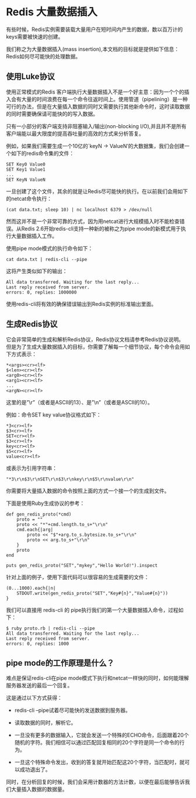 # Redis 大量数据插入

有些时候，Redis实例需要装载大量用户在短时间内产生的数据，数以百万计的keys需要被快速的创建。

我们称之为大量数据插入(mass insertion),本文档的目标就是提供如下信息：Redis如何尽可能快的处理数据。

## 使用Luke协议

使用正常模式的Redis 客户端执行大量数据插入不是一个好主意：因为一个个的插入会有大量的时间浪费在每一个命令往返时间上。使用管道（pipelining）是一种可行的办法，但是在大量插入数据的同时又需要执行其他新命令时，这时读取数据的同时需要确保请可能快的的写入数据。

只有一小部分的客户端支持非阻塞输入/输出(non-blocking I/O),并且并不是所有客户端能以最大限度的提高吞吐量的高效的方式来分析答复。

例如，如果我们需要生成一个10亿的`keyN -> ValueN’的大数据集，我们会创建一个如下的redis命令集的文件：

```
SET Key0 Value0
SET Key1 Value1
...
SET KeyN ValueN
```

一旦创建了这个文件，其余的就是让Redis尽可能快的执行。在以前我们会用如下的netcat命令执行：

```
(cat data.txt; sleep 10) | nc localhost 6379 > /dev/null
```

然而这并不是一个非常可靠的方式，因为用netcat进行大规模插入时不能检查错误。从Redis 2.6开始redis-cli支持一种新的被称之为pipe mode的新模式用于执行大量数据插入工作。

使用pipe mode模式的执行命令如下：

```
cat data.txt | redis-cli --pipe
```

这将产生类似如下的输出：

```
All data transferred. Waiting for the last reply...
Last reply received from server.
errors: 0, replies: 1000000
```

使用redis-cli将有效的确保错误输出到Redis实例的标准输出里面。

## 生成Redis协议

它会非常简单的生成和解析Redis协议，Redis协议文档请参考Redis协议说明。 但是为了生成大量数据插入的目标，你需要了解每一个细节协议，每个命令会用如下方式表示：

```
*<args><cr><lf>
$<len><cr><lf>
<arg0><cr><lf>
<arg1><cr><lf>
...
<argN><cr><lf>
```

这里的<cr>是”\r”（或者是ASCII的13）、<lf>是”\n”（或者是ASCII的10）。

例如：命令SET key value协议格式如下：

```
*3<cr><lf>
$3<cr><lf>
SET<cr><lf>
$3<cr><lf>
key<cr><lf>
$5<cr><lf>
value<cr><lf>
```

或表示为引用字符串：

```
"*3\r\n$3\r\nSET\r\n$3\r\nkey\r\n$5\r\nvalue\r\n"
```

你需要将大量插入数据的命令按照上面的方式一个接一个的生成到文件。

下面是使用Ruby生成协议的参考：

```
def gen_redis_proto(*cmd)
    proto = ""
    proto << "*"+cmd.length.to_s+"\r\n"
    cmd.each{|arg|
        proto << "$"+arg.to_s.bytesize.to_s+"\r\n"
        proto << arg.to_s+"\r\n"
    }
    proto
end

puts gen_redis_proto("SET","mykey","Hello World!").inspect
```

针对上面的例子，使用下面代码可以很容易的生成需要的文件：

```
(0...1000).each{|n|
    STDOUT.write(gen_redis_proto("SET","Key#{n}","Value#{n}"))
}
```

我们可以直接用 redis-cli 的 pipe执行我们的第一个大量数据插入命令，过程如下：

```
$ ruby proto.rb | redis-cli --pipe
All data transferred. Waiting for the last reply...
Last reply received from server.
errors: 0, replies: 1000
```

## pipe mode的工作原理是什么？

难点是保证redis-cli在pipe mode模式下执行和netcat一样快的同时，如何能理解服务器发送的最后一个回复。

这是通过以下方式获得：

- redis-cli –pipe试着尽可能快的发送数据到服务器。

- 读取数据的同时，解析它。

- 一旦没有更多的数据输入，它就会发送一个特殊的ECHO命令，后面跟着20个随机的字符。我们相信可以通过匹配回复相同的20个字符是同一个命令的行为。

- 一旦这个特殊命令发出，收到的答复就开始匹配这20个字符，当匹配时，就可以成功退出了。

同时，在分析回复的时候，我们会采用计数器的方法计数，以便在最后能够告诉我们大量插入数据的数据量。
